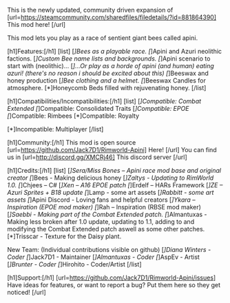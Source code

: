 This is the newly updated, community driven expansion of [url=https://steamcommunity.com/sharedfiles/filedetails/?id=881864390] This mod here! [/url]

This mod lets you play as a race of sentient giant bees called apini.

[h1]Features:[/h1]
[list]
[*]Bees as a playable race.
[*]Apini and Azuri neolithic factions.
[*]Custom Bee name lists and backgrounds.
[*]Apini scenario to start with (neolithic)...
[*]...Or play as a horde of apini (and human) eating azuri! (there's no reason i should be excited about this)
[*]Beeswax and honey production
[*]Bee clothing and a helmet.
[*]Beeswax Candles for atmosphere.
[*]Honeycomb Beds filled with rejuvenating honey.
[/list]


[h1]Compatibilities/Incompatibilities:[/h1]
[list]
[*]Compatible: Combat Extended
[*]Compatible: Consolidated Traits
[*]Compatible: EPOE
[*]Compatible: Rimbees
[*]Compatible: Royalty

[*]Incompatible: Multiplayer
[/list]

[h1]Community:[/h1]
This mod is open source [url=https://github.com/Jack7D1/Rimworld-Apini] Here! [/url]
You can find us in [url=http://discord.gg/XMCRj46] This discord server [/url]

[h1]Credits:[/h1]
[list]
[*]Sera/Miss Bones – Apini race mod base and original creator
[*]Bees - Making delicious honey
[*]Zaltys - Updating to RimWorld 1.0.
[*]Chjees – C#
[*]Xen – A16 EPOE patch
[*]Erdelf – HARs Framework
[*]ZE – Azuri Sprites + B18 update
[*]Lamp - some art assets
[*]Rabbitt - some art assets
[*]Apini Discord - Loving fans and helpful creators
[*]Ykara – Inspiration (EPOE mod maker)
[*]Rah – Inspiration (RBSE mod maker)
[*]Saebbi - Making part of the Combat Extended patch.
[*]Almantuxas - Making less broken after 1.0 update, updating to 1.1, adding to and modifying the Combat Extended patch aswell as some other patches.
[*]Trisscar - Texture for the Daisy plant.

New Team: 		(Individual contributions visible on github)
[*]Diana Winters - Coder
[*]Jack7D1 - Maintainer
[*]Almantuxas - Coder
[*]AspEv - Artist
[*]Brunter - Coder
[*]Hirohito - Coder/Artist
[/list]

[h1]Support:[/h1]
[url=https://github.com/Jack7D1/Rimworld-Apini/issues] Have ideas for features, or want to report a bug? Put them here so they get noticed! [/url]
